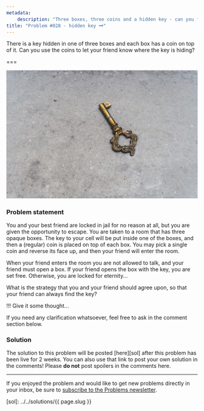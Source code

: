 ```yaml
---
metadata:
    description: "Three boxes, three coins and a hidden key - can you find it?"
title: "Problem #028 - hidden key 🗝️"
---
```


There is a key hidden in one of three boxes and each box has a coin on top of it.
Can you use the coins to let your friend know where the key is hiding?

===

![A photograph of a key, by Aneta Pawlik on Unsplash.](thumbnail.jpg)

### Problem statement

You and your best friend are locked in jail for no reason at all, but you are
given the opportunity to escape.
You are taken to a room that has three opaque boxes.
The key to your cell will be put inside one of the boxes, and then a (regular)
coin is placed on top of each box.
You may pick a single coin and reverse its face up,
and then your friend will enter the room.

When your friend enters the room you are not allowed to talk, and your friend
must open a box.
If your friend opens the box with the key, you are set free.
Otherwise, you are locked for eternity...

What is the strategy that you and your friend should agree upon, so that
your friend can always find the key?

!!! Give it some thought...

If you need any clarification whatsoever, feel free to ask in the comment section below.

### Solution

The solution to this problem will be posted [here][sol] after this problem has been live for 2 weeks.
You can also use that link to post your own solution in the comments! Please **do not** post spoilers in the comments here.
<!--You can read the solution [here][sol] to compare with your own solution.
You can also use that link to post your own solution in the comments! Please **do not** post spoilers in the comments here.-->

---

If you enjoyed the problem and would like to get new problems directly in your inbox, be sure to [subscribe to the Problems newsletter][subscribe].

[subscribe]: https://mathspp.com/subscribe
[sol]: ../../solutions/{{ page.slug }}
